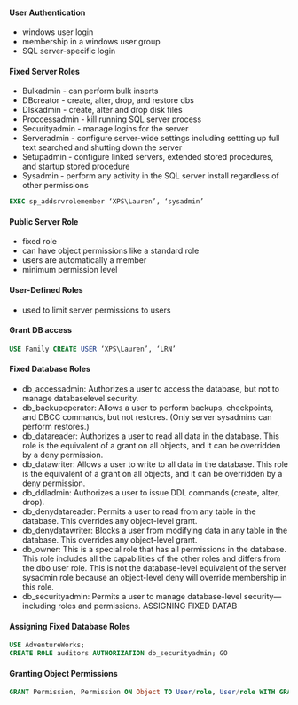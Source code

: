 #### User Authentication
- windows user login
- membership in a windows user group
- SQL server-specific login
#### Fixed Server Roles
- Bulkadmin - can perform bulk inserts
- DBcreator - create, alter, drop, and restore dbs
- DIskadmin - create, alter and drop disk files
- Proccessadmin - kill running SQL server process
- Securityadmin - manage logins for the server
- Serveradmin - configure server-wide settings including settting up full text searched and shutting down the server
- Setupadmin - configure linked servers, extended stored procedures, and startup stored procedure
- Sysadmin - perform any activity in the SQL server install regardless of other permissions
```sql
EXEC sp_addsrvrolemember ‘XPS\Lauren’, ‘sysadmin’
```
#### Public Server Role
- fixed role
- can have object permissions like a standard role
- users are automatically a member
- minimum permission level
#### User-Defined Roles
- used to limit server permissions to users
#### Grant DB access
```sql
USE Family CREATE USER ‘XPS\Lauren’, ‘LRN’
```
#### Fixed Database Roles
- db_accessadmin: Authorizes a user to access the database, but not to manage databaselevel security. 
- db_backupoperator: Allows a user to perform backups, checkpoints, and DBCC commands, but not restores. (Only server sysadmins can perform restores.) 
- db_datareader: Authorizes a user to read all data in the database. This role is the equivalent of a grant on all objects, and it can be overridden by a deny permission. 
- db_datawriter: Allows a user to write to all data in the database. This role is the equivalent of a grant on all objects, and it can be overridden by a deny permission. 
- db_ddladmin: Authorizes a user to issue DDL commands (create, alter, drop). 
- db_denydatareader: Permits a user to read from any table in the database. This overrides any object-level grant. 
- db_denydatawriter: Blocks a user from modifying data in any table in the database. This overrides any object-level grant. 
- db_owner: This is a special role that has all permissions in the database. This role includes all the capabilities of the other roles and differs from the dbo user role. This is not the database-level equivalent of the server sysadmin role because an object-level deny will override membership in this role. 
- db_securityadmin: Permits a user to manage database-level security—including roles and permissions. ASSIGNING FIXED DATAB
#### Assigning Fixed Database Roles
```sql
USE AdventureWorks; 
CREATE ROLE auditors AUTHORIZATION db_securityadmin; GO
```
#### Granting Object Permissions
```sql
GRANT Permission, Permission ON Object TO User/role, User/role WITH GRANT OPTION
```
